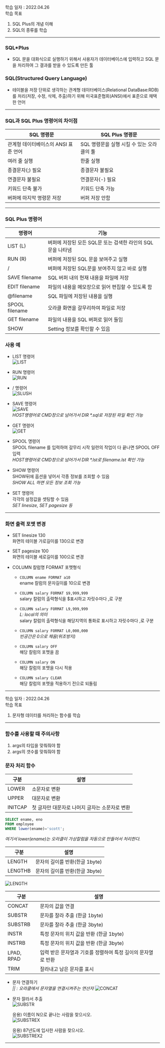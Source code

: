 학습 일자 : 2022.04.26  
학습 목표

1. SQL Plus의 개념 이해
2. SQL의 종류를 학습

---

### SQL\*Plus

- SQL 문을 대화식으로 실행하기 위해서 사용자가 데이터베이스에 입력하고 SQL 문을 처리하여 그 결과를 받을 수 있도록 만든 툴

### SQL(Structured Query Language)

- 테이블을 저장 단위로 생각하는 관계형 데이터베이스(Relational DataBase:RDB)를 처리(저장, 수정, 삭제, 추출)하기 위해 미국표준협회(ANSI)에서 표준으로 채택한 언어

---

### SQL과 SQL Plus 명령어의 차이점

| SQL 명령문                           | SQL Plus 명령문                            |
| ------------------------------------ | ------------------------------------------ |
| 관계형 데이터베이스의 ANSI 표준 언어 | SQL 명령문을 실행 시킬 수 있는 오라클의 툴 |
| 여러 줄 실행                         | 한줄 실행                                  |
| 종결문자(;) 필요                     | 종결문자 불필요                            |
| 연결문자 불필요                      | 연결문자(-) 필요                           |
| 키워드 단축 불가                     | 키워드 단축 가능                           |
| 버퍼에 마지막 명령문 저장            | 버퍼 저장 안함                             |

---

### SQL Plus 명령어

| 명령어         | 기능                                                        |
| -------------- | ----------------------------------------------------------- |
| LIST (L)       | 버퍼에 저장된 모든 SQL문 또는 검색한 라인의 SQL 문을 나타냄 |
| RUN (R)        | 버퍼에 저장된 SQL 문을 보여주고 실행                        |
| /              | 버퍼에 저장된 SQL문을 보여주지 않고 바로 실행               |
| SAVE filename  | SQL 버퍼 내의 현재 내용을 파일에 저장                       |
| EDIT filename  | 파일의 내용을 메모장으로 읽어 편집할 수 있도록 함           |
| @filename      | SQL 파일에 저장된 내용을 실행                               |
| SPOOL filename | 오라클 화면을 갈무리하여 파일로 저장                        |
| GET filename   | 파일의 내용을 SQL 버퍼로 읽어 들임                          |
| SHOW           | Setting 정보를 확인할 수 있음                               |

### 사용 예

- LIST 명령어  
  ![LIST](./imgs/LIST.PNG)

- RUN 명령어  
  ![RUN](./imgs/RUN.PNG)

- / 명령어  
  ![SLUSH](./imgs/SLUSH.PNG)

- SAVE 명령어  
  ![SAVE](./imgs/SAVE.PNG)  
  _HOST명령어로 CMD창으로 넘어가서 DIR \*.sql로 저장된 파일 확인 가능_

- GET 명령어  
  ![GET](./imgs/GET.PNG)

- SPOOL 명령어  
  SPOOL filename 를 입력하여 갈무리 시작
  일련의 작업이 다 끝나면 SPOOL OFF 입력  
  _HOST명령어로 CMD창으로 넘어가서 DIR \*.lst로 filename.lst 확인 가능_

- SHOW 명령어  
  SHOW뒤에 옵션을 넣어서 각종 정보를 조회할 수 있음  
  _SHOW ALL 하면 모든 정보 조회 가능_

- SET 명령어  
  각각의 설정값을 셋팅할 수 있음  
  _SET linesize, SET pagesize 등_

---

### 화면 출력 포멧 변경

- SET linesize 130  
  화면의 테이블 가로길이를 130으로 변경

- SET pagesize 100  
  화면의 테이블 세로길이를 100으로 변경

- COLUMN 칼럼명 FORMAT 포멧형식

  - `COLUMN ename FORMAT a10`  
    ename 칼럼의 문자길이를 10으로 변경

  - `COLUMN salary FORMAT $9,999,999`  
    salary 칼럼의 출력형식을 $표시하고 자릿수마다 ,로 구분

  - `COLUMN salary FORMAT L9,999,999`  
    _L: local의 의미_  
    salary 칼럼의 출력형식을 해당지역의 통화로 표시하고 자릿수마다 ,로 구분

  - `COLUMN salary FORMAT L0,000,000`  
    _빈공간은 0으로 채움(위조방지)_

  - `COLUMN salary OFF`  
    해당 칼럼의 포멧을 끔

  - `COLUMN salary ON`  
    해당 칼럼의 포멧을 다시 적용

  - `COLUMN salary CLEAR`  
    해당 칼럼의 포멧을 적용하기 전으로 되돌림

---

학습 일자 : 2022.04.26  
학습 목표

1. 문자형 데이터를 처리하는 함수를 학습

---

### 함수를 사용할 때 주의사항

1. args의 타입을 맞춰줘야 함
2. args의 갯수를 맞춰줘야 함

### 문자 처리 함수

| 구분    | 설명                                           |
| ------- | ---------------------------------------------- |
| LOWER   | 소문자로 변환                                  |
| UPPER   | 대문자로 변환                                  |
| INITCAP | 첫 글자만 대문자로 나머지 글자는 소문자로 변환 |

```sql
SELECT ename, eno
FROM employee
WHERE lower(ename)='scott';
```

_여기서 lower(ename)는 오라클이 가상칼럼을 자동으로 만들어서 처리한다._

| 구분    | 설명                           |
| ------- | ------------------------------ |
| LENGTH  | 문자의 길이를 반환(한글 1byte) |
| LENGTHB | 문자의 길이를 반환(한글 3byte) |

![LENGTH](./imgs/LENGTH.PNG)

| 구분       | 설명                                                         |
| ---------- | ------------------------------------------------------------ |
| CONCAT     | 문자의 값을 연결                                             |
| SUBSTR     | 문자를 잘라 추출 (한글 1byte)                                |
| SUBSTRB    | 문자를 잘라 추출 (한글 3byte)                                |
| INSTR      | 특정 문자의 위치 값을 반환 (한글 1byte)                      |
| INSTRB     | 특정 문자의 위치 값을 반환 (한글 3byte)                      |
| LPAD, RPAD | 입력 받은 문자열과 기호를 정렬하여 특정 길이의 문자열로 반환 |
| TRIM       | 잘라내고 남은 문자를 표시                                    |

- 문자 연결하기  
  _|| : 오라클에서 문자열을 연결시켜주는 연산자_
  ![CONCAT](./imgs/CONCAT.PNG)

- 문자 잘라서 추출  
  ![SUBSTR](./imgs/SUBSTR.PNG)

  응용) 이름이 N으로 끝나는 사람을 찾으시오.  
  ![SUBSTREX](./imgs/SUBSTREX.PNG)

  응용) 87년도에 입사한 사람을 찾으시오.  
  ![SUBSTREX2](./imgs/SUBSTREX2.PNG)

---
